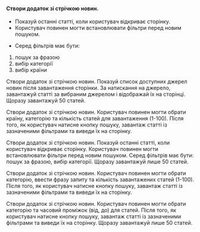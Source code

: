 #### Створи додаток зі стрічкою новин.

- Показуй останні статті, коли користувач відкриває сторінку.
- Користувач повинен могти встановлювати фільтри перед новим пошуком.

* Серед фільтрів має бути:

1.  пошук за фразою
2.  вибір категорії
3.  вибір країни

Створи додаток зі стрічкою новин. Показуй список доступних джерел новин після завантаження сторінки. За натискання на джерело, завантажуй статті за вибраним джерелом і відображай їх на сторінці. Щоразу завантажуй 50 статей.

Створи додаток зі стрічкою новин. Користувач повинен могти обрати країну, категорію та кількість статей для завантаження (1-100). Після того, як користувач натисне кнопку пошуку, завантаж статті із зазначеними фільтрами та виведи їх на сторінку.

Створи додаток зі стрічкою новин. Показуй останні статті, коли користувач відкриває сторінку. Користувач повинен могти встановлювати фільтри перед новим пошуком. Серед фільтрів має бути: пошук за фразою, вибір категорії. Щоразу завантажуй лише 50 статей.

Створи додаток зі стрічкою новин. Користувач повинен могти обрати категорію, ввести фразу запиту та кількість завантажених статей (1-100). Після того, як користувач натисне кнопку пошуку, завантаж статті із зазначеними фільтрами та виведи їх на сторінку.

Створи додаток зі стрічкою новин. Користувач повинен могти обрати категорію та часовий проміжок (від, до) для статей. Після того, як користувач натисне кнопку пошуку, завантаж статті із зазначеними фільтрами та виведи їх на сторінку. Щоразу завантажуй лише 50 статей.
